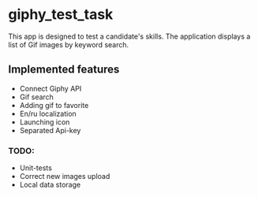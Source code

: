 # giphy_test_task

This app is designed to test a candidate's skills. The application displays a list of Gif images by
keyword search.

## Implemented features

- Connect Giphy API
- Gif search
- Adding gif to favorite
- En/ru localization
- Launching icon
- Separated Api-key

### TODO:

- Unit-tests
- Correct new images upload
- Local data storage